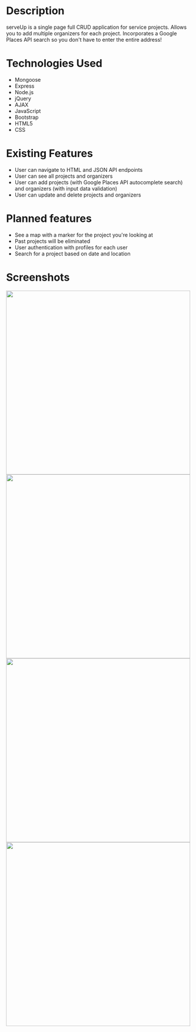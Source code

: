 # Description
serveUp is a single page full CRUD application for service projects. Allows you to add multiple organizers for each project. Incorporates a Google Places API search so you don't have to enter the entire address!

# Technologies Used
* Mongoose
* Express
* Node.js
* jQuery
* AJAX
* JavaScript
* Bootstrap
* HTML5
* CSS

# Existing Features
* User can navigate to HTML and JSON API endpoints
* User can see all projects and organizers
* User can add projects (with Google Places API autocomplete search) and organizers (with input data validation)
* User can update and delete projects and organizers

# Planned features
* See a map with a marker for the project you're looking at
* Past projects will be eliminated
* User authentication with profiles for each user
* Search for a project based on date and location

# Screenshots
<img src="https://github.com/Kranjbar/project-01/blob/master/public/images/createProjectForm.png" width=500>

<img src="https://github.com/Kranjbar/project-01/blob/master/public/images/createOrganizerModal.png" width=500>

<img src="https://github.com/Kranjbar/project-01/blob/master/public/images/editProjectForm.png" width=500>

<img src="https://github.com/Kranjbar/project-01/blob/master/public/images/editOrganizerForm.png" width=500>